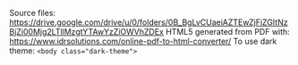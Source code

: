 Source files: https://drive.google.com/drive/u/0/folders/0B_BgLvCUaeiAZTEwZjFiZGItNzBjZi00Mjg2LTllMzgtYTAwYzZiOWVhZDEx
HTML5 generated from PDF with: https://www.idrsolutions.com/online-pdf-to-html-converter/
To use dark theme: `<body class="dark-theme">`